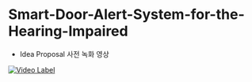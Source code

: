 # Smart-Door-Alert-System-for-the-Hearing-Impaired

- Idea Proposal 사전 녹화 영상

[![Video Label](https://i.ytimg.com/vi/9V4DnPJSzaE/hqdefault.jpg?sqp=-oaymwFBCNACELwBSFryq4qpAzMIARUAAIhCGAHYAQHiAQoIGBACGAY4AUAB8AEB-AH-CYAC0AWKAgwIABABGGUgXShKMA8=&rs=AOn4CLCshPp73gpSKit1DUZwa4ww10QjzQ)](https://www.youtube.com/watch?v=9V4DnPJSzaE)
